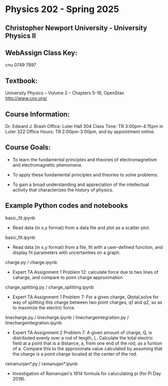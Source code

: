 # Physics 202 - Spring 2025
Christopher Newport University - University Physics II
---------------------------

WebAssign Class Key:
---------------------------
cnu 0749 7897

Textbook:
---------------------------
University Physics – Volume 2 – Chapters 5-16,  OpenStax  
http://www.cnx.org/

Course Information:
---------------------------
Dr. Edward J. Brash
Office: Luter Hall 304
Class Time:  TR 3:00pm-4:15pm in Luter 322
Office Hours: TR 2:00pm-3:00pm, and by appointment online.

Course Goals:
---------------------------
- To learn the fundamental principles and theories of electromagnetism and   electromagnetic phenomena.

- To apply these fundamental principles and theories to solve problems.

- To gain a broad understanding and appreciation of the intellectual
activity that characterizes the history of physics.




Example Python codes and notebooks
---------------------------

basic_fit.ipynb

- Read data (in x,y format) from a data file and plot as a scatter plot.

basic_fit.ipynb

- Read data (in x,y format) from a file, fit with a user-defined function, and display fit parameters with uncertainties on a graph.

charge.py / charge.ipynb

- Expert TA Assignment 1 Problem 12:  calculate force due to two lines of caharge, and compare to point charge approximation

charge_splitting.py / charge_splitting.ipynb

- Expert TA Assignment 1 Problem 7:  For a given charge, Qtotal,solve for way of splitting this charge between two point charges, q1 and q2, so as to maximize the electric force. 

linecharge.py / linecharge.ipynb / linechargeintegration.py / linechargeintegration.ipynb

- Expert TA Assignment 2 Problem 7:  A given amount of charge, Q, is distributed evenly over a rod of length, L.  Calculate the total electric field at a point that is a distance, a, from one end of the rod, as a funtion of a.  Compare this to the approximate value calculated by assuming that the charge is a point charge located at the center of the rod.

ramanunjan*.py / ramanujan*.ipynb

- Investigation of Ramanujan's 1914 formula for caluculating pi (for Pi Day 2019). 
